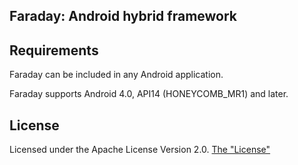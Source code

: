 ## Faraday: Android hybrid framework



## Requirements

Faraday can be included in any Android application.  

Faraday supports Android 4.0, API14 (HONEYCOMB_MR1) and later.  

## License

Licensed under the Apache License Version 2.0.  [The "License"](http://www.apache.org/licenses/LICENSE-2.0)  
